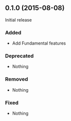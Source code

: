 ## 0.1.0 (2015-08-08)

Initial release

### Added

- Add Fundamental features

### Deprecated

- Nothing

### Removed

- Nothing

### Fixed

- Nothing
